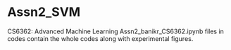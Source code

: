 # Assn2_SVM
CS6362: Advanced Machine Learning
Assn2_banikr_CS6362.ipynb files in codes contain the whole codes along with experimental figures.  
